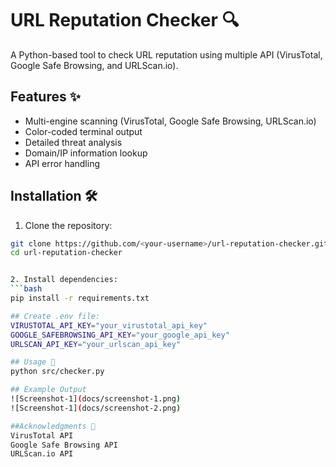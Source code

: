 # URL Reputation Checker 🔍

A Python-based tool to check URL reputation using multiple API (VirusTotal, Google Safe Browsing, and URLScan.io).

## Features ✨
- Multi-engine scanning (VirusTotal, Google Safe Browsing, URLScan.io)
- Color-coded terminal output
- Detailed threat analysis
- Domain/IP information lookup
- API error handling

## Installation 🛠️

1. Clone the repository:
```bash
git clone https://github.com/<your-username>/url-reputation-checker.git
cd url-reputation-checker


2. Install dependencies:
```bash
pip install -r requirements.txt

## Create .env file:
VIRUSTOTAL_API_KEY="your_virustotal_api_key"
GOOGLE_SAFEBROWSING_API_KEY="your_google_api_key"
URLSCAN_API_KEY="your_urlscan_api_key"

## Usage 🚀
python src/checker.py

## Example Output
![Screenshot-1](docs/screenshot-1.png)
![Screenshot-1](docs/screenshot-2.png)

##Acknowledgments 🙏
VirusTotal API
Google Safe Browsing API
URLScan.io API
